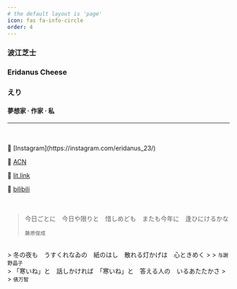 ```yaml
---
# the default layout is 'page'
icon: fas fa-info-circle
order: 4
---
```


### 波江芝士
### Eridanus Cheese
### えり

#### **夢想家 · 作家 · 私**

---

<br>
<br>
🩵 [Instagram](https://instagram.com/eridanus_23/)  

🩵 [ACN](https://anilist.co/user/muuuChiyo/)  

🩵 [lit.link](https://lit.link/en/eridanus/)  

🩵 [bilibili](https://space.bilibili.com/1023948792/)  
<br>
<br>
> 今日ごとに　今日や限りと　惜しめども　またも今年に　逢ひにけるかな
> 
> <small>藤原俊成</small>
<br>
> 冬の夜も　うすくれなゐの　紙のはし　散れる灯かげは　心ときめく 
> 
> <small>与謝野晶子</small>
<br>
> 「寒いね」と　話しかければ　「寒いね」と　答える人の　いるあたたかさ
> 
> <small>俵万智</small>